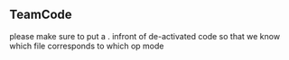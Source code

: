 ## TeamCode

please make sure to put a . infront of de-activated code so that we know which file corresponds to which op mode